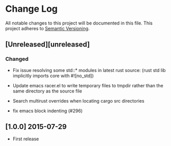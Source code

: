 # Change Log
All notable changes to this project will be documented in this file.
This project adheres to [Semantic Versioning](http://semver.org/).

## [Unreleased][unreleased]
### Changed
 - Fix issue resolving some 	std::* modules in latest rust source: (rust std lib implicitly imports core with #![no_std])

 - Update emacs racer.el to write temporary files to tmpdir rather than the same directory as the source file

 - Search multirust overrides when locating cargo src directories

 - fix emacs block indenting (#296)

## [1.0.0] 2015-07-29
- First release

